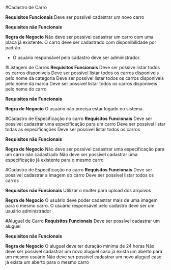 #Cadastro de Carro

**Requisitos Funcionais**
Deve ser possível cadastrar um novo carro

**Requisitos não Funcionais**

**Regra de Negocio**
Não deve ser possível cadastrar um carro com uma placa já existente.
O carro deve ser cadastrado com disponibilidade por padrão.
* O usuário responsável pelo cadastro deve ser administrador.


#Listagem de Carros
**Requisitos Funcionais**
Deve ser possíve listar todos os carros disponiveis
Deve ser possível listar todos os carros disponiveis pelo nome da categoria
Deve ser possível listar todos os carros disponiveis pelo nome da marca
Deve ser possível listar todos os carros disponiveis pelo nome do carro

**Requisitos não Funcionais**

**Regra de Negocio**
O usuário não precisa estar logado no sistema.



#Cadastro de Especificação no carro
**Requisitos Funcionais**
Deve ser possível cadastrar uma especificação para um carro
Deve ser possível listar todas as especificações
Deve ser possível listar todos os carros

**Requisitos não Funcionais**

**Regra de Negocio**
Não deve ser possível cadastrar uma especificação para um carro não cadastrado
Não deve ser possível cadastrar uma especificação já existente para o mesmo carro


#Cadastro de Especificação no carro
**Requisitos Funcionais**
Deve ser possível cadastrar a imagem do carro
Deve ser possível listar todos os carros

**Requisitos não Funcionais**
Utilizar o multer para upload dos arquivos

**Regra de Negocio**
O usuário deve poder cadastrar mais de uma imagem para o mesmo carro.
O usuário responsável pelo cadastro deve ser um usuário administrador


#Aluguel de Carro
**Requisitos Funcionais**
Deve ser possível cadastrar um aluguel

**Requisitos não Funcionais**


**Regra de Negocio**
O aluguel deve ter duração minima de 24 horas
Não deve ser possível cadastrar um novo aluguel caso já exista um aberto para um mesmo usuário
Não deve ser possível cadastrar um novo aluguel caso já exista um aberto para o mesmo carro